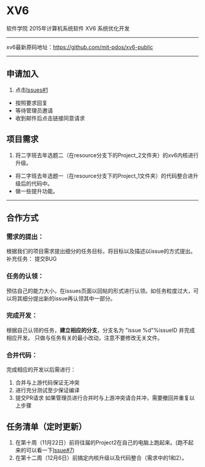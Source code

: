 # XV6
软件学院 2015年计算机系统软件 XV6 系统优化开发

-----

xv6最新原码地址：https://github.com/mit-pdos/xv6-public

-----

## 申请加入
1. 点击[Issues#1](https://github.com/THSS13/XV6/issues/1)
-  按照要求回复
-  等待管理员邀请
-  收到邮件后点击链接同意请求

## 项目需求
1. 将二字班去年选题二（在resource分支下的Project_2文件夹）的xv6内核进行升级。
-  将二字班去年选题一（在resource分支下的Project_1文件夹）的代码整合进升级后的代码中。
-  做一些提升功能。

-----
## 合作方式
### 需求的提出：
  根据我们的项目需求提出细分的任务目标，将目标以及描述以issue的方式提出。
  补充任务： 提交BUG
### 任务的认领：
  预估自己的能力大小，在issues页面以回帖的形式进行认领。如任务粒度过大，可以将其细分提出新的issue再认领其中一部分。
### 完成开发：
  根据自己认领的任务，**建立相应的分支**，分支名为 "issue %d"%issueID 并完成相应开发。
  只做与任务有关的最小改动，注意不要修改无关文件。
### 合并代码：
完成相应的开发以后需进行：
1. 合并与上游代码保证无冲突
2. 进行充分测试至少保证编译
3. 提交PR请求
如果管理员进行合并时与上游冲突请合并冲，需要撤回并重复以上步骤
  


## 任务清单（定时更新）
1. 在第十周（11月22日）前将往届的Project2在自己的电脑上跑起来。(跑不起来的可以看一下[Issue#7](https://github.com/THSS13/XV6/issues/7))
2. 在第十二周（12月6日）前搞定内核升级以及代码整合（需求中的1和2）。
